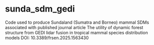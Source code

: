 # sunda_sdm_gedi
Code used to produce Sundaland (Sumatra and Borneo) mammal SDMs associated with published journal article The utility of dynamic forest structure from GEDI lidar fusion in tropical mammal species distribution models
DOI: 10.3389/frsen.2025.1563430

